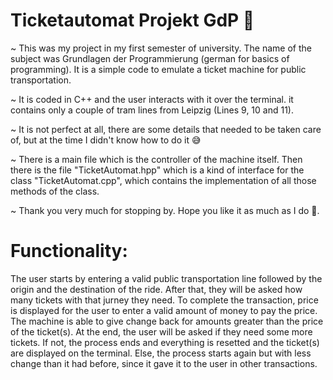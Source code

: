 # Ticketautomat Projekt GdP 🚊

~ This was my project in my first semester of university. The name of the subject was Grundlagen der Programmierung (german for basics of programming). It is a simple code to emulate a ticket machine for public transportation.

~ It is coded in C++ and the user interacts with it over the terminal. it contains only a couple of tram lines from Leipzig (Lines 9, 10 and 11).

~ It is not perfect at all, there are some details that needed to be taken care of, but at the time I didn't know how to do it 😅

~ There is a main file which is the controller of the machine itself. Then there is the file "TicketAutomat.hpp" which is a kind of interface for the class "TicketAutomat.cpp", which contains the implementation of all those methods of the class.

~ Thank you very much for stopping by. Hope you like it as much as I do 🤍.

# Functionality:
The user starts by entering a valid public transportation line followed by the origin and the destination of the ride. After that, they will be asked how many tickets with that jurney they need. To complete the transaction, price is displayed for the user to enter a valid amount of money to pay the price. The machine is able to give change back for amounts greater than the price of the ticket(s). At the end, the user will be asked if they need some more tickets. If not, the process ends and everything is resetted and the ticket(s) are displayed on the terminal. Else, the process starts again but with less change than it had before, since it gave it to the user in other transactions.
